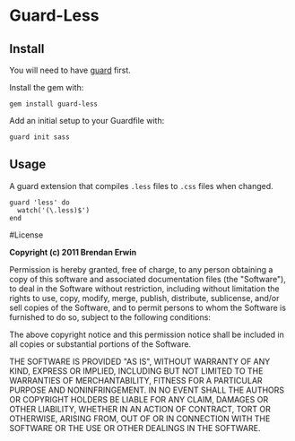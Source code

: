 # Guard-Less

## Install

You will need to have [guard](http://github.com/guard/guard) first.

Install the gem with:

    gem install guard-less

Add an initial setup to your Guardfile with:

    guard init sass


## Usage

A guard extension that compiles `.less` files to `.css` files when changed.

    guard 'less' do
      watch('(\.less)$')
    end

#License

**Copyright (c) 2011 Brendan Erwin**

Permission is hereby granted, free of charge, to any person obtaining
a copy of this software and associated documentation files (the
"Software"), to deal in the Software without restriction, including
without limitation the rights to use, copy, modify, merge, publish,
distribute, sublicense, and/or sell copies of the Software, and to
permit persons to whom the Software is furnished to do so, subject to
the following conditions:

The above copyright notice and this permission notice shall be
included in all copies or substantial portions of the Software.

THE SOFTWARE IS PROVIDED "AS IS", WITHOUT WARRANTY OF ANY KIND,
EXPRESS OR IMPLIED, INCLUDING BUT NOT LIMITED TO THE WARRANTIES OF
MERCHANTABILITY, FITNESS FOR A PARTICULAR PURPOSE AND
NONINFRINGEMENT. IN NO EVENT SHALL THE AUTHORS OR COPYRIGHT HOLDERS BE
LIABLE FOR ANY CLAIM, DAMAGES OR OTHER LIABILITY, WHETHER IN AN ACTION
OF CONTRACT, TORT OR OTHERWISE, ARISING FROM, OUT OF OR IN CONNECTION
WITH THE SOFTWARE OR THE USE OR OTHER DEALINGS IN THE SOFTWARE.